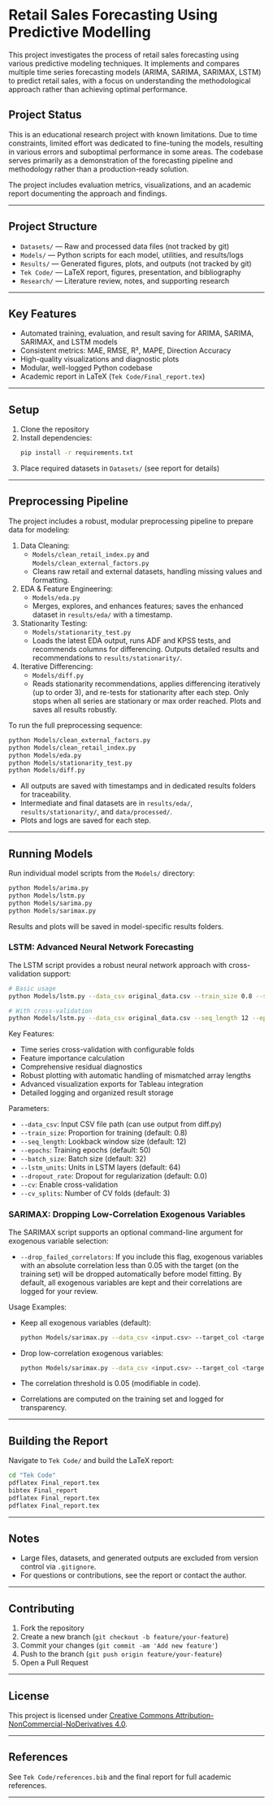 # Retail Sales Forecasting Using Predictive Modelling

This project investigates the process of retail sales forecasting using various predictive modeling techniques. It implements and compares multiple time series forecasting models (ARIMA, SARIMA, SARIMAX, LSTM) to predict retail sales, with a focus on understanding the methodological approach rather than achieving optimal performance.

## Project Status

This is an educational research project with known limitations. Due to time constraints, limited effort was dedicated to fine-tuning the models, resulting in various errors and suboptimal performance in some areas. The codebase serves primarily as a demonstration of the forecasting pipeline and methodology rather than a production-ready solution.

The project includes evaluation metrics, visualizations, and an academic report documenting the approach and findings.

---

## Project Structure

- `Datasets/` — Raw and processed data files (not tracked by git)
- `Models/` — Python scripts for each model, utilities, and results/logs
- `Results/` — Generated figures, plots, and outputs (not tracked by git)
- `Tek Code/` — LaTeX report, figures, presentation, and bibliography
- `Research/` — Literature review, notes, and supporting research

---

## Key Features

- Automated training, evaluation, and result saving for ARIMA, SARIMA, SARIMAX, and LSTM models
- Consistent metrics: MAE, RMSE, R², MAPE, Direction Accuracy
- High-quality visualizations and diagnostic plots
- Modular, well-logged Python codebase
- Academic report in LaTeX (`Tek Code/Final_report.tex`)

---

## Setup

1. Clone the repository
2. Install dependencies:
   ```bash
   pip install -r requirements.txt
   ```
3. Place required datasets in `Datasets/` (see report for details)

---

## Preprocessing Pipeline

The project includes a robust, modular preprocessing pipeline to prepare data for modeling:

1. Data Cleaning:
   - `Models/clean_retail_index.py` and `Models/clean_external_factors.py`
   - Cleans raw retail and external datasets, handling missing values and formatting.
2. EDA & Feature Engineering:
   - `Models/eda.py`
   - Merges, explores, and enhances features; saves the enhanced dataset in `results/eda/` with a timestamp.
3. Stationarity Testing:
   - `Models/stationarity_test.py`
   - Loads the latest EDA output, runs ADF and KPSS tests, and recommends columns for differencing. Outputs detailed results and recommendations to `results/stationarity/`.
4. Iterative Differencing:
   - `Models/diff.py`
   - Reads stationarity recommendations, applies differencing iteratively (up to order 3), and re-tests for stationarity after each step. Only stops when all series are stationary or max order reached. Plots and saves all results robustly.

To run the full preprocessing sequence:

```bash
python Models/clean_external_factors.py
python Models/clean_retail_index.py
python Models/eda.py
python Models/stationarity_test.py
python Models/diff.py
```

- All outputs are saved with timestamps and in dedicated results folders for traceability.
- Intermediate and final datasets are in `results/eda/`, `results/stationarity/`, and `data/processed/`.
- Plots and logs are saved for each step.

---

## Running Models

Run individual model scripts from the `Models/` directory:

```bash
python Models/arima.py
python Models/lstm.py
python Models/sarima.py
python Models/sarimax.py
```

Results and plots will be saved in model-specific results folders.

### LSTM: Advanced Neural Network Forecasting

The LSTM script provides a robust neural network approach with cross-validation support:

```bash
# Basic usage
python Models/lstm.py --data_csv original_data.csv --train_size 0.8 --seq_length 12 --epochs 50

# With cross-validation
python Models/lstm.py --data_csv original_data.csv --seq_length 12 --epochs 50 --cv --cv_splits 3
```

Key Features:
- Time series cross-validation with configurable folds
- Feature importance calculation
- Comprehensive residual diagnostics
- Robust plotting with automatic handling of mismatched array lengths
- Advanced visualization exports for Tableau integration
- Detailed logging and organized result storage

Parameters:
- `--data_csv`: Input CSV file path (can use output from diff.py)
- `--train_size`: Proportion for training (default: 0.8)
- `--seq_length`: Lookback window size (default: 12)
- `--epochs`: Training epochs (default: 50)
- `--batch_size`: Batch size (default: 32)
- `--lstm_units`: Units in LSTM layers (default: 64)
- `--dropout_rate`: Dropout for regularization (default: 0.0)
- `--cv`: Enable cross-validation
- `--cv_splits`: Number of CV folds (default: 3)

### SARIMAX: Dropping Low-Correlation Exogenous Variables

The SARIMAX script supports an optional command-line argument for exogenous variable selection:

- `--drop_failed_correlators`: If you include this flag, exogenous variables with an absolute correlation less than 0.05 with the target (on the training set) will be dropped automatically before model fitting. By default, all exogenous variables are kept and their correlations are logged for your review.

Usage Examples:

- Keep all exogenous variables (default):
  ```bash
  python Models/sarimax.py --data_csv <input.csv> --target_col <target> --exog_cols <col1,col2,...>
  ```
- Drop low-correlation exogenous variables:
  ```bash
  python Models/sarimax.py --data_csv <input.csv> --target_col <target> --exog_cols <col1,col2,...> --drop_failed_correlators
  ```

- The correlation threshold is 0.05 (modifiable in code).
- Correlations are computed on the training set and logged for transparency.

---

## Building the Report

Navigate to `Tek Code/` and build the LaTeX report:

```bash
cd "Tek Code"
pdflatex Final_report.tex
bibtex Final_report
pdflatex Final_report.tex
pdflatex Final_report.tex
```

---

## Notes

- Large files, datasets, and generated outputs are excluded from version control via `.gitignore`.
- For questions or contributions, see the report or contact the author.

---

## Contributing

1. Fork the repository
2. Create a new branch (`git checkout -b feature/your-feature`)
3. Commit your changes (`git commit -am 'Add new feature'`)
4. Push to the branch (`git push origin feature/your-feature`)
5. Open a Pull Request

---

## License

This project is licensed under [Creative Commons Attribution-NonCommercial-NoDerivatives 4.0](LICENSE).

---

## References

See `Tek Code/references.bib` and the final report for full academic references.

---
